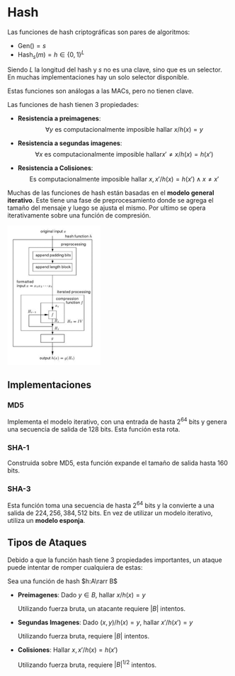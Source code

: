 # Hash

Las funciones de hash criptográficas son pares de algoritmos:

- $\text{Gen}()= s$
- $\text{Hash}_s(m) = h \in \{0,1\}^L$

Siendo $L$ la longitud del hash y $s$ no  es una clave, sino que es un selector. En muchas implementaciones hay un solo selector disponible.

Estas funciones son análogas a las MACs, pero no tienen clave.

Las funciones de hash tienen 3 propiedades:

- **Resistencia a preimagenes**:
  $$
  \forall y \text{ es computacionalmente imposible hallar } x/h(x) = y
  $$

- **Resistencia a segundas imagenes**:
  $$
  \forall x \text{ es computacionalmente imposible hallar} x'\neq x/h(x) = h(x')
  $$

- **Resistencia a Colisiones**:
  $$
  \text{Es computacionalmente imposible hallar } x,x'/h(x) = h(x') \land x \neq x'
  $$

Muchas de las funciones de hash están basadas en el **modelo general iterativo**. Este tiene una fase de preprocesamiento donde se agrega el tamaño del mensaje y luego se ajusta el mismo. Por ultimo se opera iterativamente sobre una función de compresión. 

<img src="Resources/10 - Hash/Screen Shot 2022-04-27 at 18.43.52.jpg" alt="Screen Shot 2022-04-27 at 18.43.52" style="zoom:50%;" />

## Implementaciones

### MD5

Implementa el modelo iterativo, con una entrada de hasta $2^{64}$ bits y genera una secuencia de salida de 128 bits. Esta función esta rota.

### SHA-1

Construida sobre MD5, esta función expande el tamaño de salida hasta 160 bits.

### SHA-3

Esta función toma una secuencia de hasta $2^{64}$ bits y la convierte a una salida de $224,256,384,512$ bits. En vez de utilizar un modelo iterativo, utiliza un **modelo esponja**.

## Tipos de Ataques

Debido a que la función hash tiene 3 propiedades importantes, un ataque puede intentar de romper cualquiera de estas:

Sea una función de hash $h:A\rarr B$

- **Preimagenes**: Dado $y\in B$, hallar $x/h(x) = y$

  Utilizando fuerza bruta, un atacante requiere $|B|$ intentos.

- **Segundas Imagenes**: Dado $(x,y)/h(x) = y$, hallar $x'/h(x')=y$

  Utilizando fuerza bruta, requiere $|B|$ intentos.

- **Colisiones**: Hallar $x,x'/h(x)=h(x')$

  Utilizando fuerza bruta, requiere $|B|^{1/2}$ intentos.























